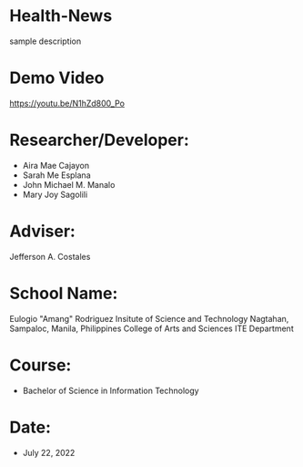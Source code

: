 # Health-News
sample description


# Demo Video
https://youtu.be/N1hZd800_Po

# Researcher/Developer:
* Aira Mae Cajayon
* Sarah Me Esplana
* John Michael M. Manalo
* Mary Joy Sagolili
# Adviser:
Jefferson A. Costales
# School Name:
Eulogio "Amang" Rodriguez Insitute of Science and Technology
Nagtahan, Sampaloc, Manila, Philippines
College of Arts and Sciences
ITE Department
# Course:
* Bachelor of Science in Information Technology
# Date:
* July 22, 2022

